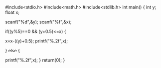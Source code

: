 #include<stdio.h>
#include<math.h>
#include<stdlib.h>
int main()
{
 int y;
 float x;
 
 scanf("%d",&y);
 scanf("%f",&x);
 
 
 if((y%5)==0 && (y+0.5)<=x)
 {

 
 x=x-((y)+0.5);
 printf("%.2f",x);
 
 }
 else
 {
 
 printf("%.2f",x);
 }
 return(0);
 }
